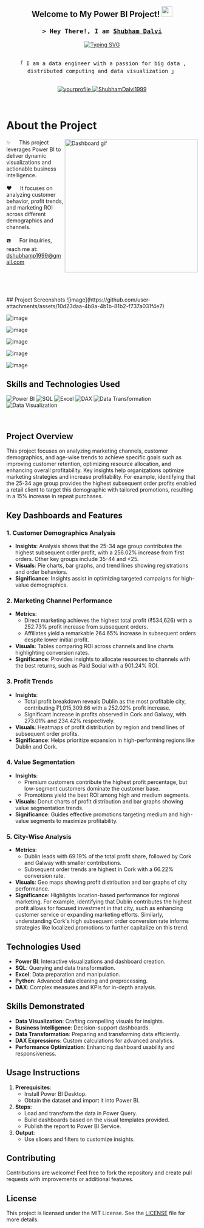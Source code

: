 <h2 align="center">
  Welcome to My Power BI Project!
  <img src="https://media.giphy.com/media/hvRJCLFzcasrR4ia7z/giphy.gif" width="28">
</h2>

<!-- Intro  -->
<h3 align="center">
        <samp>&gt; Hey There!, I am
                <b><a target="_blank" href="https://www.linkedin.com/in/shubham-dalvi-21603316b">Shubham Dalvi</a></b>
        </samp>
</h3>

<div align="center">
<a href="https://git.io/typing-svg"><img src="https://readme-typing-svg.herokuapp.com?font=Fira+Code&pause=1000&random=false&width=435&lines=Spark+%7C+DataBricks++%7C+Power+BI+;Snowflake+%7C+Azure++%7C+Airflow;3+yrs+of+IT+experience+as+Analyst+%40+;Accenture+;Passionate+Data+Engineer+" alt="Typing SVG" /></a>
</div>

<p align="center"> 
  <samp>
    <br>
    「 I am a data engineer with a passion for big data , distributed computing and data visualization 」
    <br>
    <br>
  </samp>
</p>

<p align="center">
 <a href="https://www.linkedin.com/in/shubham-dalvi-21603316b" target="_blank">
  <img src="https://img.shields.io/badge/LinkedIn-0077B5?style=for-the-badge&logo=linkedin&logoColor=white" alt="yourprofile"/>
 </a>
 <a href="https://github.com/ShubhamDalvi1999" target="_blank">
  <img src="https://img.shields.io/badge/GitHub-181717?style=for-the-badge&logo=github&logoColor=white" alt="ShubhamDalvi1999"/>
 </a>
</p>
<br />

<!-- About Section -->
# About the Project

<p>
 <img align="right" width="350" src="https://media.giphy.com/media/3oKIPEqDGUULpEU0aQ/giphy.gif" alt="Dashboard gif" />
  
 ✨ &emsp; This project leverages Power BI to deliver dynamic visualizations and actionable business intelligence. <br/><br/>
 ❤️ &emsp; It focuses on analyzing customer behavior, profit trends, and marketing ROI across different demographics and channels. <br/><br/>
 ☎️ &emsp; For inquiries, reach me at: dshubhamp1999@gmail.com<br/><br/>

</p>
<br/>
<br/>
<br/>
## Project Screenshots
![image](https://github.com/user-attachments/assets/10d23daa-4b8a-4b1b-81b2-f737a031f4e7)

![image](https://github.com/user-attachments/assets/af6213b4-5bdb-4c0c-9410-978c19b4c56e)

![image](https://github.com/user-attachments/assets/942a89c5-85ed-4e86-9b43-f7c1cc5ec29a)

![image](https://github.com/user-attachments/assets/6741582f-527f-4f0d-898b-8c661828cd13)

![image](https://github.com/user-attachments/assets/db63ef5f-74c2-45d9-a6ed-12adddfcd45c)

![image](https://github.com/user-attachments/assets/84e67c4a-7145-4f6b-b4ae-c9969d549208)



## Skills and Technologies Used

![Power BI](https://img.shields.io/badge/Power_BI-F2C811?style=for-the-badge&logo=power-bi&logoColor=black)
![SQL](https://img.shields.io/badge/SQL-4479A1?style=for-the-badge&logo=sql&logoColor=white)
![Excel](https://img.shields.io/badge/Excel-217346?style=for-the-badge&logo=microsoft-excel&logoColor=white)
![DAX](https://img.shields.io/badge/DAX-FFB900?style=for-the-badge&logoColor=white)
![Data Transformation](https://img.shields.io/badge/Data_Transformation-48C9B0?style=for-the-badge)
![Data Visualization](https://img.shields.io/badge/Data_Visualization-3498DB?style=for-the-badge)

<br/>

## Project Overview

This project focuses on analyzing marketing channels, customer demographics, and age-wise trends to achieve specific goals such as improving customer retention, optimizing resource allocation, and enhancing overall profitability. Key insights help organizations optimize marketing strategies and increase profitability. For example, identifying that the 25-34 age group provides the highest subsequent order profits enabled a retail client to target this demographic with tailored promotions, resulting in a 15% increase in repeat purchases.

## Key Dashboards and Features

### 1. **Customer Demographics Analysis**
- **Insights**: Analysis shows that the 25-34 age group contributes the highest subsequent order profit, with a 256.02% increase from first orders. Other key groups include 35-44 and <25.
- **Visuals**: Pie charts, bar graphs, and trend lines showing registrations and order behaviors.
- **Significance**: Insights assist in optimizing targeted campaigns for high-value demographics.

### 2. **Marketing Channel Performance**
- **Metrics**:
  - Direct marketing achieves the highest total profit (₹534,626) with a 252.73% profit increase from subsequent orders.
  - Affiliates yield a remarkable 264.65% increase in subsequent orders despite lower initial profit.
- **Visuals**: Tables comparing ROI across channels and line charts highlighting conversion rates.
- **Significance**: Provides insights to allocate resources to channels with the best returns, such as Paid Social with a 901.24% ROI.

### 3. **Profit Trends**
- **Insights**:
  - Total profit breakdown reveals Dublin as the most profitable city, contributing ₹1,015,309.66 with a 252.02% profit increase.
  - Significant increase in profits observed in Cork and Galway, with 273.01% and 234.42% respectively.
- **Visuals**: Heatmaps of profit distribution by region and trend lines of subsequent order profits.
- **Significance**: Helps prioritize expansion in high-performing regions like Dublin and Cork.

### 4. **Value Segmentation**
- **Insights**:
  - Premium customers contribute the highest profit percentage, but low-segment customers dominate the customer base.
  - Promotions yield the best ROI among high and medium segments.
- **Visuals**: Donut charts of profit distribution and bar graphs showing value segmentation trends.
- **Significance**: Guides effective promotions targeting medium and high-value segments to maximize profitability.

### 5. **City-Wise Analysis**
- **Metrics**:
  - Dublin leads with 69.19% of the total profit share, followed by Cork and Galway with smaller contributions.
  - Subsequent order trends are highest in Cork with a 66.22% conversion rate.
- **Visuals**: Geo maps showing profit distribution and bar graphs of city performance.
- **Significance**: Highlights location-based performance for regional marketing. For example, identifying that Dublin contributes the highest profit allows for focused investment in that city, such as enhancing customer service or expanding marketing efforts. Similarly, understanding Cork's high subsequent order conversion rate informs strategies like localized promotions to further capitalize on this trend.

## Technologies Used
- **Power BI**: Interactive visualizations and dashboard creation.
- **SQL**: Querying and data transformation.
- **Excel**: Data preparation and manipulation.
- **Python**: Advanced data cleaning and preprocessing.
- **DAX**: Complex measures and KPIs for in-depth analysis.

## Skills Demonstrated
- **Data Visualization**: Crafting compelling visuals for insights.
- **Business Intelligence**: Decision-support dashboards.
- **Data Transformation**: Preparing and transforming data efficiently.
- **DAX Expressions**: Custom calculations for advanced analytics.
- **Performance Optimization**: Enhancing dashboard usability and responsiveness.

## Usage Instructions
1. **Prerequisites**:
   - Install Power BI Desktop.
   - Obtain the dataset and import it into Power BI.
2. **Steps**:
   - Load and transform the data in Power Query.
   - Build dashboards based on the visual templates provided.
   - Publish the report to Power BI Service.
3. **Output**:
   - Use slicers and filters to customize insights.

## Contributing
Contributions are welcome! Feel free to fork the repository and create pull requests with improvements or additional features.

## License
This project is licensed under the MIT License. See the [LICENSE](LICENSE) file for more details.
